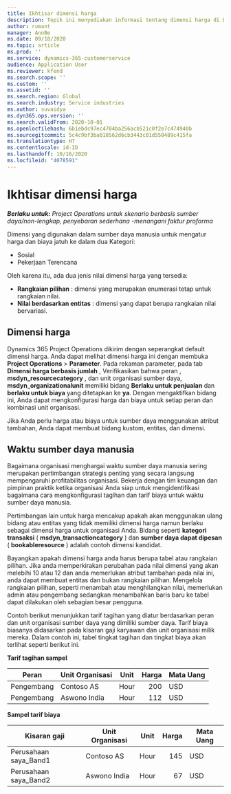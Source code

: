 ```yaml
---
title: Ikhtisar dimensi harga
description: Topik ini menyediakan informasi tentang dimensi harga di Dynamics 365 Project operations.
author: rumant
manager: AnnBe
ms.date: 09/18/2020
ms.topic: article
ms.prod: ''
ms.service: dynamics-365-customerservice
audience: Application User
ms.reviewer: kfend
ms.search.scope: ''
ms.custom: ''
ms.assetid: ''
ms.search.region: Global
ms.search.industry: Service industries
ms.author: suvaidya
ms.dyn365.ops.version: ''
ms.search.validFrom: 2020-10-01
ms.openlocfilehash: 6b1ebdc97ec4704ba256acb521c0f2e7c474940b
ms.sourcegitcommit: 5c4c9bf3ba018562d6cb3443c01d550489c415fa
ms.translationtype: HT
ms.contentlocale: id-ID
ms.lasthandoff: 10/16/2020
ms.locfileid: "4078591"
---
```

# <a name="pricing-dimensions-overview"></a>Ikhtisar dimensi harga

_**Berlaku untuk:** Project Operations untuk skenario berbasis sumber daya/non-lengkap, penyebaran sederhana -menangani faktur proforma_

Dimensi yang digunakan dalam sumber daya manusia untuk mengatur harga dan biaya jatuh ke dalam dua Kategori:

- Sosial
- Pekerjaan Terencana

Oleh karena itu, ada dua jenis nilai dimensi harga yang tersedia:

- **Rangkaian pilihan** : dimensi yang merupakan enumerasi tetap untuk rangkaian nilai.
- **Nilai berdasarkan entitas** : dimensi yang dapat berupa rangkaian nilai bervariasi.

## <a name="pricing-dimensions"></a>Dimensi harga

Dynamics 365 Project Operations dikirim dengan seperangkat default dimensi harga. Anda dapat melihat dimensi harga ini dengan membuka **Project Operations** > **Parameter**. Pada rekaman parameter, pada tab **Dimensi harga berbasis jumlah** , Verifikasikan bahwa peran , **msdyn_resourcecategory** , dan unit organisasi sumber daya, **msdyn_organizationalunit** memiliki bidang **Berlaku untuk penjualan** dan **berlaku untuk biaya** yang ditetapkan ke **ya**. Dengan mengaktifkan bidang ini, Anda dapat mengkonfigurasi harga dan biaya untuk setiap peran dan kombinasi unit organisasi.

Jika Anda perlu harga atau biaya untuk sumber daya menggunakan atribut tambahan, Anda dapat membuat bidang kustom, entitas, dan dimensi.

## <a name="pricing-human-resource-time"></a>Waktu sumber daya manusia
Bagaimana organisasi menghargai waktu sumber daya manusia sering merupakan pertimbangan strategis penting yang secara langsung mempengaruhi profitabilitas organisasi. Bekerja dengan tim keuangan dan pimpinan praktik ketika organisasi Anda siap untuk mengidentifikasi bagaimana cara mengkonfigurasi tagihan dan tarif biaya untuk waktu sumber daya manusia.

Pertimbangan lain untuk harga mencakup apakah akan menggunakan ulang bidang atau entitas yang tidak memiliki dimensi harga namun berlaku sebagai dimensi harga untuk organisasi Anda. Bidang seperti **kategori transaksi** ( **msdyn_transactioncategory** ) dan **sumber daya dapat dipesan** ( **bookableresource** ) adalah contoh dimensi kandidat. 

Bayangkan apakah dimensi harga anda harus berupa tabel atau rangkaian pilihan. Jika anda memperkirakan perubahan pada nilai dimensi yang akan melebihi 10 atau 12 dan anda memerlukan atribut tambahan pada nilai ini, anda dapat membuat entitas dan bukan rangkaian pilihan. Mengelola rangkaian pilihan, seperti menambah atau menghilangkan nilai, memerlukan admin atau pengembang sedangkan menambahkan baris baru ke tabel dapat dilakukan oleh sebagian besar pengguna.

Contoh berikut menunjukkan tarif tagihan yang diatur berdasarkan peran dan unit organisasi sumber daya yang dimiliki sumber daya. Tarif biaya biasanya didasarkan pada kisaran gaji karyawan dan unit organisasi milik mereka. Dalam contoh ini, tabel tingkat tagihan dan tingkat biaya akan terlihat seperti berikut ini.

**Tarif tagihan sampel**

| Peran        | Unit Organisasi    |Unit      |Harga      |Mata Uang  |
| ------------|-------------|----------|----------:|----------|
| Pengembang   | Contoso AS  |Hour | 200|USD     |
| Pengembang   | Aswono India |Hour|   112|USD     |


**Sampel tarif biaya**

| Kisaran gaji     | Unit Organisasi    |Unit      |Harga      |Mata Uang  |
| ----------------|-------------|----------|----------:|----------|
| Perusahaan saya_Band1 | Contoso AS  |Hour | 145|USD     |
| Perusahaan saya_Band2 | Aswono India |Hour|   67|USD     |
